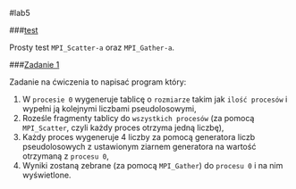 #lab5

###[test](https://github.com/mmotel/zjp-labs/tree/master/lab5/test)

Prosty test `MPI_Scatter-a` oraz `MPI_Gather-a`.

###[Zadanie 1](https://github.com/mmotel/zjp-labs/tree/master/lab5/zad1)

Zadanie na ćwiczenia to napisać program który:

 1. W `procesie 0` wygeneruje tablicę o `rozmiarze` takim jak `ilość procesów` i wypełni ją kolejnymi liczbami pseudolosowymi,
 2. Roześle fragmenty tablicy do `wszystkich procesów` (za pomocą `MPI_Scatter`, czyli każdy proces otrzyma jedną liczbę),
 3. Każdy proces wygeneruje 4 liczby za pomocą generatora liczb pseudolosowych z ustawionym ziarnem generatora na wartość otrzymaną z `procesu 0`,
 4. Wyniki zostaną zebrane (za pomocą `MPI_Gather`) do `procesu 0` i na nim wyświetlone. 
